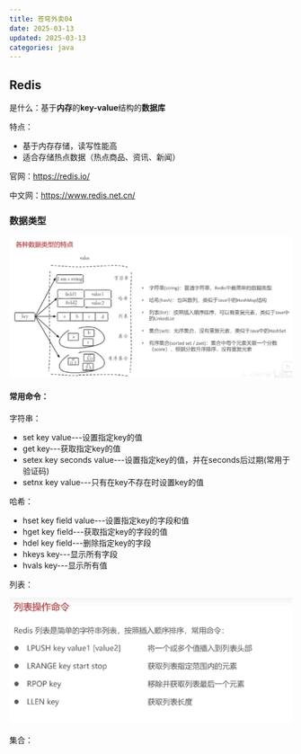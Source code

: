 ```yaml
---
title: 苍穹外卖04
date: 2025-03-13
updated: 2025-03-13
categories: java
---
```

## Redis

是什么：基于**内存**的**key-value**结构的**数据库**

特点：

- 基于内存存储，读写性能高
- 适合存储热点数据（热点商品、资讯、新闻）

官网：https://redis.io/

中文网：https://www.redis.net.cn/

### 数据类型

![image-20250313121938596](苍穹外卖04/image-20250313121938596.png)

#### 常用命令：

字符串：

- set key value---设置指定key的值
- get key---获取指定key的值
- setex key seconds value---设置指定key的值，并在seconds后过期(常用于验证码)
- setnx key value---只有在key不存在时设置key的值

哈希：

- hset key field value---设置指定key的字段和值
- hget key field---获取指定key的字段的值
- hdel key field---删除指定key的字段
- hkeys key---显示所有字段
- hvals key---显示所有值

列表：

![image-20250313125814412](苍穹外卖04/image-20250313125814412.png)

集合：
